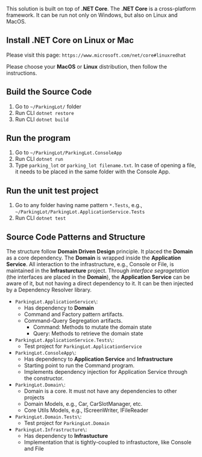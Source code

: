 This solution is built on top of **.NET Core**. The **.NET Core** is a cross-platform framework. It can be run not only on Windows, but also on Linux and MacOS.

## Install .NET Core on Linux or Mac

Please visit this page:
`https://www.microsoft.com/net/core#linuxredhat`

Please choose your **MacOS** or **Linux** distribution, then follow the instructions.

## Build the Source Code

1. Go to `~/ParkingLot/` folder
2. Run CLI `dotnet restore`
3. Run CLI `dotnet build`

## Run the program

1. Go to `~/ParkingLot/ParkingLot.ConsoleApp`
2. Run CLI `dotnet run`
3. Type `parking_lot` or `parking_lot filename.txt`. In case of opening a file, it needs to be placed in the same folder with the Console App.

## Run the unit test project

1. Go to any folder having name pattern `*.Tests`, e.g., `~/ParkingLot/ParkingLot.ApplicationService.Tests`
2. Run CLI `dotnet test`

## Source Code Patterns and Structure
The structure follow **Domain Driven Design** principle. It placed the **Domain** as a core dependency. The **Domain** is wrapped inside the **Application Service**. All interaction to the infrastructure, e.g., Console or File, is maintained in the **Infrasturcture** project. Through *interface segragetation* (the interfaces are placed in the **Domain**), the **Application Service** can be aware of it, but not having a direct dependency to it. It can be then injected by a Dependency Resolver library.

- `ParkingLot.ApplicationService\`:
  - Has dependency to **Domain**
  - Command and Factory pattern artifacts.
  - Command-Query Segregation artifacts.
    - Command: Methods to mutate the domain state
    - Query: Methods to retrieve the domain state
- `ParkingLot.ApplicationService.Tests\`:
  - Test project for `ParkingLot.ApplicationService`
- `ParkingLot.ConsoleApp\`:
  - Has dependency to **Application Service** and **Infrastructure**
  - Starting point to run the Command program.
  - Implements dependency injection for Application Service through the constructor.
- `ParkingLot.Domain\`:
  - Domain is a core. It must not have any dependencies to other projects
  - Domain Models, e.g., Car, CarSlotManager, etc.
  - Core Utils Models, e.g., IScreenWriter, IFileReader
- `ParkingLot.Domain.Tests\`:
  - Test project for `ParkingLot.Domain`
- `ParkingLot.Infrastructure\`:
  - Has dependency to **Infrastucture**
  - Implementation that is tightly-coupled to infrastuctore, like Console and File